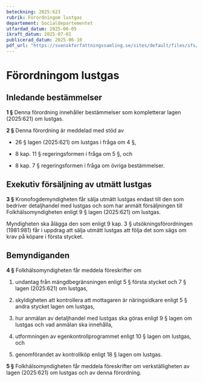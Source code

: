 ```yaml
---
beteckning: 2025:623
rubrik: Förordningom lustgas
departement: Socialdepartementet
utfardad_datum: 2025-06-05
ikraft_datum: 2025-07-01
publicerad_datum: 2025-06-10
pdf_url: "https://svenskforfattningssamling.se/sites/default/files/sfs/2025-06/SFS2025-623.pdf"
---
```


# Förordningom lustgas

## Inledande bestämmelser

**1 §** Denna förordning innehåller bestämmelser som kompletterar lagen (2025:621) om lustgas.

**2 §** Denna förordning är meddelad med stöd av

- 26 § lagen (2025:621) om lustgas i fråga om 4 §,

- 8 kap. 11 § regeringsformen i fråga om 5 §, och

- 8 kap. 7 § regeringsformen i fråga om övriga bestämmelser.

## Exekutiv försäljning av utmätt lustgas

**3 §** Kronofogdemyndigheten får sälja utmätt lustgas endast till den som bedriver detaljhandel med lustgas och som har anmält försäljningen till Folkhälsomyndigheten enligt 9 § lagen (2025:621) om lustgas.

Myndigheten ska ålägga den som enligt 9 kap. 3 § utsökningsförordningen (1981:981) får i uppdrag att sälja utmätt lustgas att följa det som sägs om krav på köpare i första stycket.

## Bemyndiganden

**4 §** Folkhälsomyndigheten får meddela föreskrifter om

1. undantag från mängdbegränsningen enligt 5 § första stycket och 7 § lagen (2025:621) om lustgas,

2. skyldigheten att kontrollera att mottagaren är näringsidkare enligt 5 § andra stycket lagen om lustgas,

3. hur anmälan av detaljhandel med lustgas ska göras enligt 9 § lagen om lustgas och vad anmälan ska innehålla,

4. utformningen av egenkontrollprogrammet enligt 10 § lagen om lustgas, och

5. genomförandet av kontrollköp enligt 18 § lagen om lustgas.

**5 §** Folkhälsomyndigheten får meddela föreskrifter om verkställigheten av lagen (2025:621) om lustgas och av denna förordning.